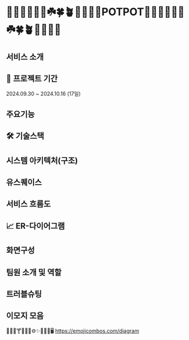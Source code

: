 # 🌵🎄🌲🌳🌱🌿☘️🍀🪴🎍🎋🍃🌾POTPOT🌵🎄🌲🌳🌱🌿☘️🍀🪴🎍🎋🍃🌾
## 서비스 소개

## 📅 프로젝트 기간
2024.09.30 ~ 2024.10.16 (17일)

## 주요기능

## 🛠️ 기술스택

## 시스템 아키텍처(구조)

## 유스퀘이스

## 서비스 흐름도

## 📈 ER-다이어그램

## 화면구성

## 팀원 소개 및 역할

## 트러블슈팅


## 이모지 모음
👨🏻‍💻🍸🔠📌✅⚙️✨🚨🔢📄🖥️
https://emojicombos.com/diagram
